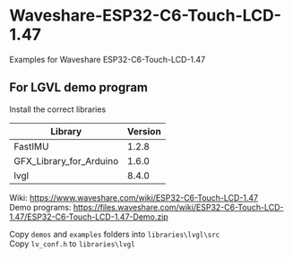 # Waveshare-ESP32-C6-Touch-LCD-1.47
Examples for Waveshare ESP32-C6-Touch-LCD-1.47

## For LGVL demo program
Install the correct libraries

|  Library                | Version |
|-------------------------|---------|   
| FastIMU                 | 1.2.8   |    
| GFX_Library_for_Arduino	| 1.6.0   |   
| lvgl                   	|	8.4.0   |    


Wiki: https://www.waveshare.com/wiki/ESP32-C6-Touch-LCD-1.47    
Demo programs:  https://files.waveshare.com/wiki/ESP32-C6-Touch-LCD-1.47/ESP32-C6-Touch-LCD-1.47-Demo.zip   
 
Copy ```demos``` and ```examples``` folders into ```libraries\lvgl\src```   
Copy ```lv_conf.h``` to ```libraries\lvgl```   
